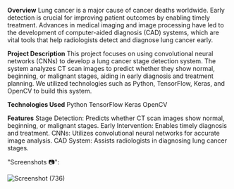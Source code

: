 **Overview**
Lung cancer is a major cause of cancer deaths worldwide. Early detection is crucial for improving patient outcomes by enabling timely treatment. Advances in medical imaging and image processing have led to the development of computer-aided diagnosis (CAD) systems, which are vital tools that help radiologists detect and diagnose lung cancer early.

**Project Description**
This project focuses on using convolutional neural networks (CNNs) to develop a lung cancer stage detection system. The system analyzes CT scan images to predict whether they show normal, beginning, or malignant stages, aiding in early diagnosis and treatment planning. We utilized technologies such as Python, TensorFlow, Keras, and OpenCV to build this system.

**Technologies Used**
Python
TensorFlow
Keras
OpenCV

**Features**
Stage Detection: Predicts whether CT scan images show normal, beginning, or malignant stages.
Early Intervention: Enables timely diagnosis and treatment.
CNNs: Utilizes convolutional neural networks for accurate image analysis.
CAD System: Assists radiologists in diagnosing lung cancer stages.

"Screenshots 📷":

![Screenshot (736)](https://github.com/user-attachments/assets/0460db99-39e1-480c-b305-bd9a60f182c2)


